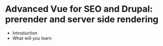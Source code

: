 Advanced Vue for SEO and Drupal: prerender and server side rendering
============

* Introduction
* What will you learn
